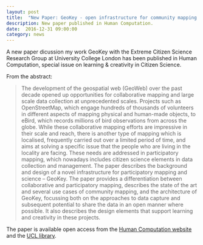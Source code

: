 ```yaml
---
layout: post
title:  "New Paper: GeoKey - open infrastructure for community mapping and science"
description: New paper published in Human Computation.
date:  2016-12-31 09:00:00
category: news
---
```


A new paper dicussion my work GeoKey with the Extreme Citizen Science Research Group at University College London has been published in Human Computation, special issue on learning & creativity in Citizen Science.

From the abstract:

> The development of the geospatial web (GeoWeb) over the past decade opened up opportunities for collaborative mapping and large scale data collection at unprecedented scales. Projects such as OpenStreetMap, which engage hundreds of thousands of volunteers in different aspects of mapping physical and human-made objects, to eBird, which records millions of bird observations from across the globe. While these collaborative mapping efforts are impressive in their scale and reach, there is another type of mapping which is localised, frequently carried out over a limited period of time, and aims at solving a specific issue that the people who are living in the locality are facing. These needs are addressed in participatory mapping, which nowadays includes citizen science elements in data collection and management. The paper describes the background and design of a novel infrastructure for participatory mapping and science – GeoKey. The paper provides a differentiation between collaborative and participatory mapping, describes the state of the art and several use cases of community mapping, and the architecture of GeoKey, focussing both on the approaches to data capture and subsequent potential to share the data in an open manner where possible. It also describes the design elements that support learning and creativity in these projects.

The paper is available open access from the [Human Computation website](https://doi.org/10.15346/hc.v3i1.8) and the [UCL library](https://discovery.ucl.ac.uk/id/eprint/1572309/1/61-424-1-PB.pdf).
